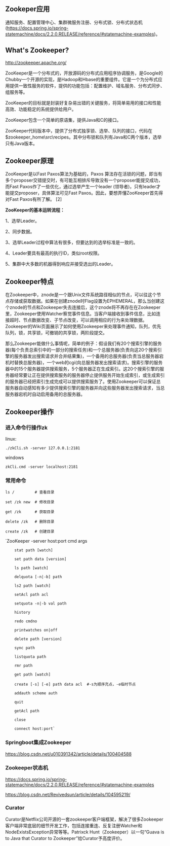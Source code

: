 ## Zookeper应用

通知服务、配置管理中心、集群微服务注册、分布式锁、分布式状态机(https://docs.spring.io/spring-statemachine/docs/2.2.0.RELEASE/reference/#statemachine-examples)。

## What's Zookeeper?

http://zookeeper.apache.org/


ZooKeeper是一个分布式的，开放源码的分布式应用程序协调服务，是Google的Chubby一个开源的实现，是Hadoop和Hbase的重要组件。它是一个为分布式应用提供一致性服务的软件，提供的功能包括：配置维护、域名服务、分布式同步、组服务等。

ZooKeeper的目标就是封装好复杂易出错的关键服务，将简单易用的接口和性能高效、功能稳定的系统提供给用户。

ZooKeeper包含一个简单的原语集，提供Java和C的接口。

ZooKeeper代码版本中，提供了分布式独享锁、选举、队列的接口，代码在$zookeeper_home\src\recipes。其中分布锁和队列有Java和C两个版本，选举只有Java版本。

## Zookeeper原理

ZooKeeper是以Fast Paxos算法为基础的，Paxos 算法存在活锁的问题，即当有多个proposer交错提交时，有可能互相排斥导致没有一个proposer能提交成功，而Fast Paxos作了一些优化，通过选举产生一个leader (领导者)，只有leader才能提交proposer，具体算法可见Fast Paxos。因此，要想弄懂ZooKeeper首先得对Fast Paxos有所了解。 [2]
 
**ZooKeeper的基本运转流程：**

1、选举Leader。

2、同步数据。

3、选举Leader过程中算法有很多，但要达到的选举标准是一致的。

4、Leader要具有最高的执行ID，类似root权限。

5、集群中大多数的机器得到响应并接受选出的Leader。

## Zookeeper特点
在Zookeeper中，znode是一个跟Unix文件系统路径相似的节点，可以往这个节点存储或获取数据。如果在创建znode时Flag设置为EPHEMERAL，那么当创建这个znode的节点和Zookeeper失去连接后，这个znode将不再存在在Zookeeper里，Zookeeper使用Watcher察觉事件信息。当客户端接收到事件信息，比如连接超时、节点数据改变、子节点改变，可以调用相应的行为来处理数据。Zookeeper的Wiki页面展示了如何使用Zookeeper来处理事件通知，队列，优先队列，锁，共享锁，可撤销的共享锁，两阶段提交。

那么Zookeeper能做什么事情呢，简单的例子：假设我们有20个搜索引擎的服务器(每个负责总索引中的一部分的搜索任务)和一个总服务器(负责向这20个搜索引擎的服务器发出搜索请求并合并结果集)，一个备用的总服务器(负责当总服务器宕机时替换总服务器)，一个web的cgi(向总服务器发出搜索请求)。搜索引擎的服务器中的15个服务器提供搜索服务，5个服务器正在生成索引。这20个搜索引擎的服务器经常要让正在提供搜索服务的服务器停止提供服务开始生成索引，或生成索引的服务器已经把索引生成完成可以提供搜索服务了。使用Zookeeper可以保证总服务器自动感知有多少提供搜索引擎的服务器并向这些服务器发出搜索请求，当总服务器宕机时自动启用备用的总服务器。


## Zookeeper操作

### 进入命令行操作zk

linux:

`./zkCli.sh -server 127.0.0.1:2181`

windows

`zkCli.cmd -server localhost:2181`

### 常用命令

`ls /         # 查看目录`

`set /zk new  # 修改目录`

`get /zk      # 获取目录`

`delete /zk   # 删除目录`

`create /zk   # 创建目录`

`ZooKeeper -server host:port cmd args

        stat path [watch]
        
        set path data [version]
        
        ls path [watch]
        
        delquota [-n|-b] path
        
        ls2 path [watch]
        
        setAcl path acl
        
        setquota -n|-b val path
        
        history
        
        redo cmdno
        
        printwatches on|off
        
        delete path [version]
        
        sync path
        
        listquota path
        
        rmr path
        
        get path [watch]
        
        create [-s] [-e] path data acl  #-s为顺序充点，-e临时节点
        
        addauth scheme auth
        
        quit
        
        getAcl path
        
        close
        
        connect host:port`
        
### Springboot集成Zookeeper

 https://blog.csdn.net/u010391342/article/details/100404588
 
### Zookeeper状态机

https://docs.spring.io/spring-statemachine/docs/2.2.0.RELEASE/reference/#statemachine-examples

https://blog.csdn.net/Revivedsun/article/details/104595219/

### Curator

Curator是Netflix公司开源的一套zookeeper客户端框架，解决了很多Zookeeper客户端非常底层的细节开发工作，包括连接重连、反复注册Watcher和NodeExistsException异常等等。Patrixck Hunt（Zookeeper）以一句“Guava is to Java that Curator to Zookeeper”给Curator予高度评价。
